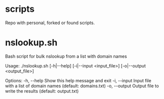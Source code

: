 # scripts
Repo with personal, forked or found scripts.

<h1>nslookup.sh</h1>
Bash script for bulk nslookup from a list with domain names

Usage: ./nslookup.sh [-h|--help] [-i|--input <input_file>] [-o|--output <output_file>]

Options:
  -h, --help        Show this help message and exit
  -i, --input       Input file with a list of domain names (default: domains.txt)
  -o, --output      Output file to write the results (default: output.txt)
